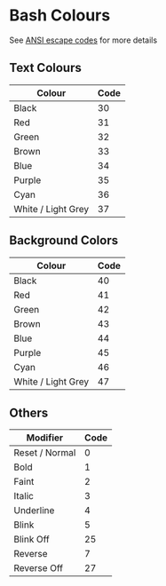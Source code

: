 # Bash Colours

See [ANSI escape codes](https://en.wikipedia.org/wiki/ANSI_escape_code) for more details

## Text Colours
Colour | Code
------ | ----
Black | 30
Red | 31
Green | 32
Brown | 33
Blue | 34
Purple | 35
Cyan | 36
White / Light Grey| 37

## Background Colors
Colour | Code
------ | ----
Black | 40
Red | 41
Green | 42
Brown | 43
Blue | 44
Purple | 45
Cyan | 46
White / Light Grey | 47


## Others
Modifier | Code
-------- | ----
Reset / Normal | 0
Bold | 1
Faint | 2
Italic | 3
Underline | 4
Blink | 5
Blink Off | 25
Reverse | 7
Reverse Off | 27
